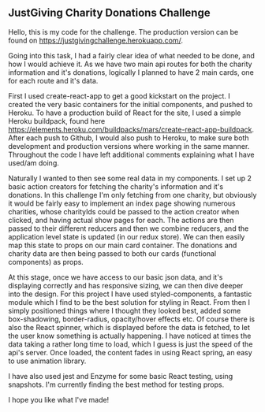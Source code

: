 ## JustGiving Charity Donations Challenge

Hello, this is my code for the challenge.
The production version can be found on https://justgivingchallenge.herokuapp.com/.

Going into this task, I had a fairly clear idea of what needed to be done, and how I would achieve it.
As we have two main api routes for both the charity information and it's donations, logically I planned to have 2 main cards, one for each route and it's data.

First I used create-react-app to get a good kickstart on the project. I created the very basic containers for the initial components, and pushed to Heroku. To have a production build of React for the site, I used a simple Heroku buildpack, found here https://elements.heroku.com/buildpacks/mars/create-react-app-buildpack. After each push to Github, I would also push to Heroku, to make sure both development and production versions where working in the same manner. Throughout the code I have left additional comments explaining what I have used/am doing.

Naturally I wanted to then see some real data in my components. I set up 2 basic action creators for fetching the charity's information and it's donations. In this challenge I'm only fetching from one charity, but obviously it would be fairly easy to implement an index page showing numerous charities, whose charityIds could be passed to the action creator when clicked, and having actual show pages for each.
The actions are then passed to their different reducers and then we combine reducers, and the application level state is updated (in our redux store).
We can then easily map this state to props on our main card container. The donations and charity data are then being passed to both our cards (functional components) as props.

At this stage, once we have access to our basic json data, and it's displaying correctly and has responsive sizing, we can then dive deeper into the design. For this project I have used styled-components, a fantastic module which I find to be the best solution for styling in React.
From then I simply positioned things where I thought they looked best, added some box-shadowing, border-radius, opacity/hover effects etc. Of course there is also the React spinner, which is displayed before the data is fetched, to let the user know something is actually happening. I have noticed at times the data taking a rather long time to load, which I guess is just the speed of the api's server.
Once loaded, the content fades in using React spring, an easy to use animation library. 

I have also used jest and Enzyme for some basic React testing, using snapshots. I'm currently finding the best method for testing props. 

I hope you like what I've made!
